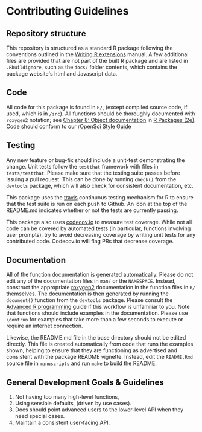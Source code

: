 

Contributing Guidelines
=======================

Repository structure
--------------------

This repository is structured as a standard R package
following the conventions outlined in the [Writing R
extensions](http://cran.r-project.org/doc/manuals/R-exts.html) manual.
A few additional files are provided that are not part of the built
R package and are listed in `.Rbuildignore`, such as the `docs/` folder contents, which 
contains the package website's html and Javascript data.


Code
----

All code for this package is found in `R/`, (except compiled source
code, if used, which is in `/src`).  All functions should be thoroughly
documented with `roxygen2` notation; see [Chapter 8: Object documentation](https://bookdown.dongzhuoer.com/hadley/r-pkgs/man.html) in [R Packages (2e)](https://r-pkgs.org/). Code should
conform to our [rOpenSci Style Guide](https://github.com/ropensci/onboarding/blob/master/packaging_guide.md)

Testing
-------

Any new feature or bug-fix should include a unit-test demonstrating the
change.  Unit tests follow the `testthat` framework with files in
`tests/testthat`.  Please make sure that the testing suite passes
before issuing a pull request.  This can be done by running `check()`
from the `devtools` package, which will also check for consistent
documentation, etc.


This package uses the [travis](https://github.com/craigcitro/r-travis)
continuous testing mechanism for R to ensure that the test suite is run
on each push to Github.  An icon at the top of the README.md indicates
whether or not the tests are currently passing.

This package also uses
[codecov.io](https://codecov.io/) to
measure test coverage.  While not all code can be covered by automated
tests (in particular, functions involving user prompts), try to avoid
decreasing coverage by writing unit tests for any contributed code.
Codecov.io will flag PRs that decrease coverage.


Documentation
-------------

All of the function documentation is generated automatically.
Please do not edit any of the documentation files in `man/`
or the `NAMESPACE`.  Instead, construct the appropriate
[roxygen2](https://github.com/klutometis/roxygen) documentation in the
function files in `R/` themselves.  The documentation is then generated
by running the `document()` function from the `devtools` package.  Please
consult the [Advanced R programming](http://adv-r.had.co.nz/) guide if
this workflow is unfamiliar to you.  Note that functions should include
examples in the documentation. Please use `\dontrun` for examples that
take more than a few seconds to execute or require an internet connection.

Likewise, the README.md file in the base directory should not be edited
directly.  This file is created automatically from code that runs the
examples shown, helping to ensure that they are functioning as advertised
and consistent with the package README vignette.  Instead, edit the
`README.Rmd` source file in `manuscripts` and run `make` to build
the README.

General Development Goals & Guidelines
---------------------------------------

1. Not having too many high-level functions,
2. Using sensible defaults, (driven by use cases).
3. Docs should point advanced users to the lower-level API when they need special cases.
4. Maintain a consistent user-facing API.
